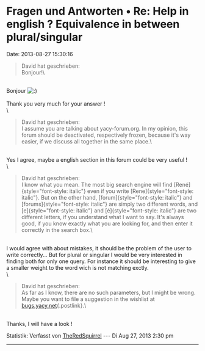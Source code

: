 Fragen und Antworten • Re: Help in english ? Equivalence in between plural/singular
===================================================================================

Date: 2013-08-27 15:30:16

> <div>
>
> David hat geschrieben:\
> Bonjour!\
>
> </div>

\
Bonjour
![:)](http://forum.yacy-websuche.de/images/smilies/icon_e_smile.gif "Smile")\
\
Thank you very much for your answer !\
\

> <div>
>
> David hat geschrieben:\
> I assume you are talking about yacy-forum.org. In my opinion, this
> forum should be deactivated, respectively frozen, because it\'s way
> easier, if we discuss all together in the same place.\
>
> </div>

\
Yes I agree, maybe a english section in this forum could be very useful
!\
\

> <div>
>
> David hat geschrieben:\
> I know what you mean. The most big search engine will find
> [René]{style="font-style: italic"} even if you write
> [Rene]{style="font-style: italic"}. But on the other hand,
> [forum]{style="font-style: italic"} and
> [forums]{style="font-style: italic"} are simply two different words,
> and [e]{style="font-style: italic"} and
> [é]{style="font-style: italic"} are two different letters, if you
> understand what I want to say. It\'s always good, if you know exactly
> what you are looking for, and then enter it correctly in the search
> box.\
>
> </div>

\
I would agree with about mistakes, it should be the problem of the user
to write correctly\... But for plural or singular I would be very
interested in finding both for only one query. For instance it should be
interesting to give a smaller weight to the word wich is not matching
exctly.\
\

> <div>
>
> David hat geschrieben:\
> As far as I know, there are no such parameters, but I might be wrong.
> Maybe you want to file a suggestion in the wishlist at
> [bugs.yacy.net](http://bugs.yacy.net){.postlink}.\
>
> </div>

\
Thanks, I will have a look !

Statistik: Verfasst von
[TheRedSquirrel](http://forum.yacy-websuche.de/memberlist.php?mode=viewprofile&u=8992)
--- Di Aug 27, 2013 2:30 pm

------------------------------------------------------------------------
